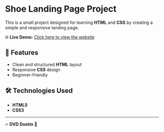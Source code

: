 # Shoe Landing Page Project  

This is a small project designed for learning **HTML** and **CSS** by creating a simple and responsive landing page.  

🌐 **Live Demo:** [Click here to view the website](https://dinhvuduc.github.io/shoe-landing-page/)  

## 📌 Features  
- Clean and structured **HTML** layout  
- Responsive **CSS** design  
- Beginner-friendly  

## 🛠️ Technologies Used  
- **HTML5**  
- **CSS3**  

---

🔥 **DVD Dustin** 🎯

